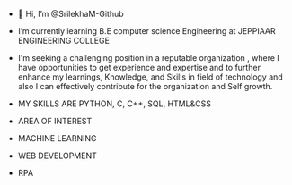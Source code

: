 - 👋 Hi, I’m @SrilekhaM-Github
-   I’m currently learning B.E computer science Engineering at JEPPIAAR ENGINEERING COLLEGE 
-   I'm seeking a challenging position in a reputable organization , where I have opportunities to get
    experience and expertise and to further enhance my learnings, Knowledge, and Skills in field of
    technology and also I can effectively contribute for the organization and Self growth.
-   MY SKILLS ARE 
    PYTHON,
    C,
    C++,
    SQL,
    HTML&CSS
    
 -   AREA OF INTEREST
 -   MACHINE LEARNING
 -   WEB DEVELOPMENT
 -   RPA

     

